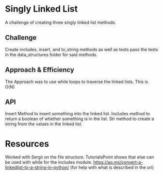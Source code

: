 # Singly Linked List
A challenge of creating three singly linked list methods.

## Challenge
Create includes, insert, and to_string methods as well as tests pass the tests in the data_structures folder for said methods.

## Approach & Efficiency
The Approach was to use while loops to traverse the linked lists. This is O(N)

## API
Insert Method to insert something into the linked list.
Includes method to return a boolean of whether something is in the list.
Str method to create a string from the values in the linked list.

# Resources
Worked with Sergii on the file structure.
TutorialsPoint shows that else can be used with while for the includes module.
https://ao.ms/convert-a-linkedlist-to-a-string-in-python/ (for help with what is described in the url)
